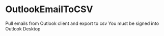 # OutlookEmailToCSV
Pull emails from Outlook client and export to csv
You must be signed into Outlook Desktop
